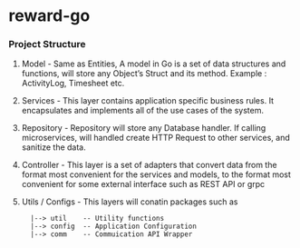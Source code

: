 # reward-go

### Project Structure

  1. Model - Same as Entities, A model in Go is a set of data structures and functions, will store any Object’s Struct and its method. Example : ActivityLog, Timesheet etc.
  2. Services - This layer contains application specific business rules. It encapsulates and implements all of the use cases of the system.
  3. Repository - Repository will store any Database handler. If calling microservices, will handled create HTTP Request to other services, and sanitize the data.
  4. Controller - This layer is a set of adapters that convert data from the format most convenient for the services and models, to the format most convenient for some external interface such as REST API or grpc
  5.  Utils / Configs - This layers will conatin packages such as 
	
			|--> util    -- Utility functions
			|--> config  -- Application Configuration
			|--> comm    -- Commuication API Wrapper
	

  